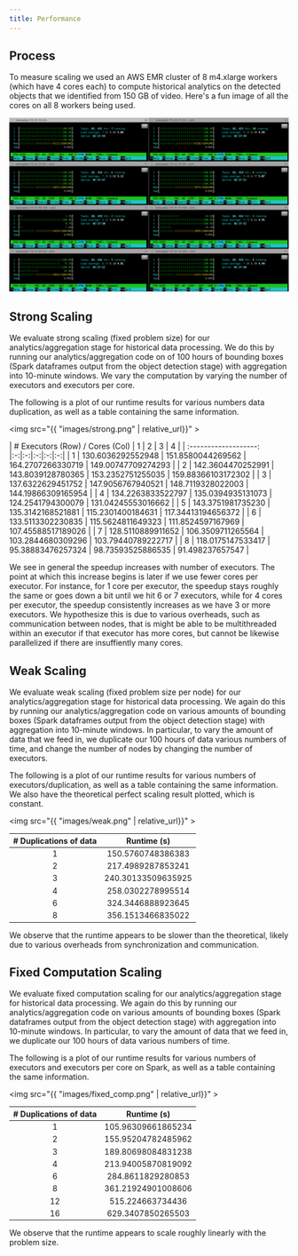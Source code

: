 ```yaml
---
title: Performance
---
```


## Process

To measure scaling we used an AWS EMR cluster of 8 m4.xlarge workers (which have 4 cores each) to compute historical analytics on the detected objects that we identified from 150 GB of video. Here's a fun image of all the cores on all 8 workers being used.

![8nodes](images/8nodes.png)


<!-- ## Theoretical Speedup

We use Gustafson's Law to calculate speedup: 

$$S=p+(1-p)s$$

Running 8 p2.xlarge instances as worker nodes gives $$p=8$$. We can then calculate the speedup for the two steps of our calculations.

<ol>
    <li>Create bounding boxes with NNs (fully parallelizable, store boxes in s3)</li>
    $$S = 8 + (-7)0 = 8$$
    <li>Compute analytics from bounding boxes in Spark: 8 workers, 2 cores per worker, 2 threads per core</li>
    $$S=32$$

</ol>

TODO: Talk about performance -->

## Strong Scaling

We evaluate strong scaling (fixed problem size) for our analytics/aggregation stage for historical data processing. We do this 
by running our analytics/aggregation code on of 100 hours of bounding boxes (Spark dataframes output from the object detection 
stage) with aggregation into 10-minute windows. We vary the computation by varying the number of executors and executors per 
core.

The following is a plot of our runtime results for various numbers data duplication, as well as a table containing the same information.

<img src="{{ "images/strong.png" | relative_url}}" >

| # Executors (Row) / Cores (Col) | 1 | 2 | 3 | 4 |
| :-------------------: |:-:|:-:|:-:|:-:|:-:|
|           1           | 130.6036292552948 | 151.8580044269562 | 164.2707266330719 | 149.00747709274293 |
|           2           | 142.3604470252991 | 143.8039128780365 | 153.2352751255035 | 159.88366103172302 |
|           3           | 137.6322629451752 | 147.9056767940521 | 148.7119328022003 | 144.19866309165954 |
|           4           | 134.2263833522797 | 135.0394935131073 | 124.2541794300079 | 131.04245553016662 |
|           5           | 143.3751981735230 | 135.3142168521881 | 115.2301400184631 | 117.34413194656372 |
|           6           | 133.5113302230835 | 115.5624811649323 | 111.8524597167969 | 107.45588517189026 |
|           7           | 128.5110889911652 | 106.3509711265564 | 103.2844680309296 | 103.79440789222717 |
|           8           | 118.0175147533417 | 95.38883476257324 | 98.73593525886535 | 91.498237657547 |

We see in general the speedup increases with number of executors. The point at which this increase begins is later if we use fewer cores per executor. For instance, for 1 core per executor, the speedup stays roughly the same or goes down a bit until we hit 6 or 7 executors, while for 4 cores per executor, the speedup consistently increases as we have 3 or more executors. We hypothesize this is due to various overheads, such as communication between nodes, that is might be able to be multithreaded within an executor if that executor has more cores, but cannot be likewise parallelized if there are insuffiently many cores.

## Weak Scaling

We evaluate weak scaling (fixed problem size per node) for our analytics/aggregation stage for historical data processing. We again do this by running our analytics/aggregation code on various amounts of bounding boxes (Spark dataframes output from the object detection stage) with aggregation into 10-minute windows. In particular, to vary the amount of data that we feed in, we duplicate our 100 hours of data various numbers of time, and change the number of nodes by changing the number of executors.

The following is a plot of our runtime results for various numbers of executors/duplication, as well as a table containing the same information. We also have the theoretical perfect scaling result plotted, which is constant.

<img src="{{ "images/weak.png" | relative_url}}" >

| # Duplications of data | Runtime (s)
| :-------------------: |:-:|
|           1           | 150.5760748386383 |
|           2           | 217.4989287853241 |
|           3           | 240.30133509635925 |
|           4           | 258.0302278995514 |
|           6           | 324.3446888923645 |
|           8           | 356.1513466835022 |

We observe that the runtime appears to be slower than the theoretical, likely due to various overheads from synchronization
and communication.

## Fixed Computation Scaling

We evaluate fixed computation scaling for our analytics/aggregation stage for historical data processing. We again do this by running our analytics/aggregation code on various amounts of bounding boxes (Spark dataframes output from the object detection stage) with aggregation into 10-minute windows. In particular, to vary the amount of data that we feed in, we duplicate our 100 hours of data various numbers of time.

The following is a plot of our runtime results for various numbers of executors and executors per core on Spark, as well as a table containing the same information.

<img src="{{ "images/fixed_comp.png" | relative_url}}" >

| # Duplications of data | Runtime (s)
| :-------------------: |:-:|
|           1           | 105.96309661865234 |
|           2           | 155.95204782485962 |
|           3           | 189.80698084831238 |
|           4           | 213.94005870819092 |
|           6           | 284.8611829280853 |
|           8           | 361.21924901008606 |
|           12           | 515.224663734436 |
|           16           | 629.3407850265503 |

We observe that the runtime appears to scale roughly linearly with the problem size.


<script src="https://cdn.mathjax.org/mathjax/latest/MathJax.js?config=TeX-AMS-MML_HTMLorMML" type="text/javascript"></script>
